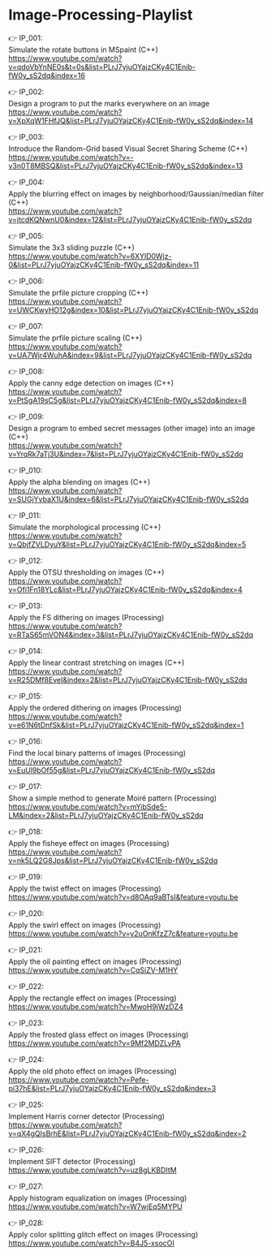 # Image-Processing-Playlist

👉 IP_001: <br/>
Simulate the rotate buttons in MSpaint (C++) <br/>
https://www.youtube.com/watch?v=qdoVbYnNE0s&t=0s&list=PLrJ7yjuOYajzCKy4C1Enib-fW0y_sS2dq&index=16 <br/>

👉 IP_002: <br/>
Design a program to put the marks everywhere on an image <br/>
https://www.youtube.com/watch?v=XpXqW1FHfJQ&list=PLrJ7yjuOYajzCKy4C1Enib-fW0y_sS2dq&index=14 <br/>
 
👉 IP_003: <br/>
Introduce the Random-Grid based Visual Secret Sharing Scheme (C++) <br/>
https://www.youtube.com/watch?v=-v3n0T8MBSQ&list=PLrJ7yjuOYajzCKy4C1Enib-fW0y_sS2dq&index=13 <br/>
 
👉 IP_004: <br/>
Apply the blurring effect on images by neighborhood/Gaussian/median filter (C++) <br/>
https://www.youtube.com/watch?v=jtcdKQNwnU0&index=12&list=PLrJ7yjuOYajzCKy4C1Enib-fW0y_sS2dq <br/>
 
👉 IP_005: <br/>
Simulate the 3x3 sliding puzzle (C++) <br/>
https://www.youtube.com/watch?v=6XYlD0Wjz-0&list=PLrJ7yjuOYajzCKy4C1Enib-fW0y_sS2dq&index=11 <br/>

👉 IP_006: <br/>
Simulate the prfile picture cropping (C++) <br/>
https://www.youtube.com/watch?v=UWCKwyHO12g&index=10&list=PLrJ7yjuOYajzCKy4C1Enib-fW0y_sS2dq <br/>

👉 IP_007: <br/>
Simulate the prfile picture scaling (C++) <br/>
https://www.youtube.com/watch?v=UA7Wjr4WuhA&index=9&list=PLrJ7yjuOYajzCKy4C1Enib-fW0y_sS2dq <br/>

👉 IP_008: <br/>
Apply the canny edge detection on images (C++) <br/>
https://www.youtube.com/watch?v=PtSgA19sC5g&list=PLrJ7yjuOYajzCKy4C1Enib-fW0y_sS2dq&index=8 <br/>

👉 IP_009: <br/>
Design a program to embed secret messages (other image) into an image (C++) <br/>
https://www.youtube.com/watch?v=YrqRk7aTj3U&index=7&list=PLrJ7yjuOYajzCKy4C1Enib-fW0y_sS2dq <br/>

👉 IP_010: <br/>
Apply the alpha blending on images (C++) <br/>
https://www.youtube.com/watch?v=SUGjYvbaX1U&index=6&list=PLrJ7yjuOYajzCKy4C1Enib-fW0y_sS2dq <br/>

👉 IP_011: <br/>
Simulate the morphological processing (C++) <br/>
https://www.youtube.com/watch?v=QbjfZVLDyuY&list=PLrJ7yjuOYajzCKy4C1Enib-fW0y_sS2dq&index=5 <br/>

👉 IP_012: <br/>
Apply the OTSU thresholding on images (C++) <br/>
https://www.youtube.com/watch?v=Ofi1Fn18YLc&list=PLrJ7yjuOYajzCKy4C1Enib-fW0y_sS2dq&index=4 <br/>

👉 IP_013: <br/>
Apply the FS dithering on images (Processing) <br/>
https://www.youtube.com/watch?v=RTaS65mVON4&index=3&list=PLrJ7yjuOYajzCKy4C1Enib-fW0y_sS2dq <br/>

👉 IP_014: <br/>
Apply the linear contrast stretching on images (C++) <br/>
https://www.youtube.com/watch?v=R25DMf8EveI&index=2&list=PLrJ7yjuOYajzCKy4C1Enib-fW0y_sS2dq <br/>

👉 IP_015: <br/>
Apply the ordered dithering on images (Processing) <br/>
https://www.youtube.com/watch?v=e61N6tDnfSk&list=PLrJ7yjuOYajzCKy4C1Enib-fW0y_sS2dq&index=1 <br/>

👉 IP_016: <br/>
Find the local binary patterns of images (Processing) <br/>
https://www.youtube.com/watch?v=EuUl9bOf55g&list=PLrJ7yjuOYajzCKy4C1Enib-fW0y_sS2dq <br/>

👉 IP_017: <br/>
Show a simple method to generate Moiré pattern (Processing) <br/>
https://www.youtube.com/watch?v=mYibSde5-LM&index=2&list=PLrJ7yjuOYajzCKy4C1Enib-fW0y_sS2dq <br/>

👉 IP_018: <br/>
Apply the fisheye effect on images (Processing) <br/>
https://www.youtube.com/watch?v=nk5LQ2G8Jps&list=PLrJ7yjuOYajzCKy4C1Enib-fW0y_sS2dq <br/>


👉 IP_019: <br/>
Apply the twist effect on images (Processing) <br/>
https://www.youtube.com/watch?v=d8OAq9aBTsI&feature=youtu.be <br/>


👉 IP_020: <br/>
Apply the swirl effect on images (Processing) <br/>
https://www.youtube.com/watch?v=y2uOnKfzZ7c&feature=youtu.be <br/>


👉 IP_021: <br/>
Apply the oil painting effect on images (Processing) <br/>
https://www.youtube.com/watch?v=CqSiZV-M1HY <br/>

👉 IP_022: <br/>
Apply the rectangle effect on images (Processing) <br/>
https://www.youtube.com/watch?v=MwoH9jWzDZ4 <br/>

👉 IP_023: <br/>
Apply the frosted glass effect on images (Processing) <br/>
https://www.youtube.com/watch?v=9Mf2MDZLyPA <br/>

👉 IP_024: <br/>
Apply the old photo effect on images (Processing) <br/>
https://www.youtube.com/watch?v=Pefe-pi37hE&list=PLrJ7yjuOYajzCKy4C1Enib-fW0y_sS2dq&index=3 <br/>

👉 IP_025: <br/>
Implement Harris corner detector (Processing) <br/>
https://www.youtube.com/watch?v=qX4gQIsBrhE&list=PLrJ7yjuOYajzCKy4C1Enib-fW0y_sS2dq&index=2 <br/>

👉 IP_026: <br/>
Implement SIFT detector (Processing) <br/>
https://www.youtube.com/watch?v=uz8gLKBDItM <br/>

👉 IP_027: <br/>
Apply histogram equalization on images (Processing) <br/>
https://www.youtube.com/watch?v=W7wjEq5MYPU <br/>

👉 IP_028: <br/>
Apply color splitting glitch effect on images (Processing) <br/>
https://www.youtube.com/watch?v=B4J5-xsocOI <br/>

